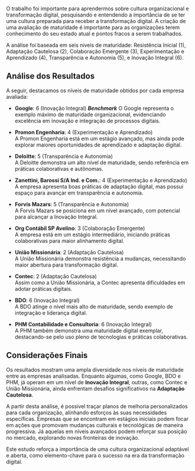 O trabalho foi importante para aprendermos sobre cultura organizacional e transformação digital, pesquisando e entendendo a importância de se ter uma cultura preparada para receber a transformação digital. A criação de uma avaliação de maturidade é importante para as organizações  terem conhecimento do seu estado atual e pontos fracos a serem trabalhados. 

 A análise foi baseada em seis níveis de maturidade: Resistência Inicial (1), Adaptação Cautelosa (2), Colaboração Emergente (3), Experimentação e Aprendizado (4), Transparência e Autonomia (5), e Inovação Integral (6).

## Análise dos Resultados

A seguir, destacamos os níveis de maturidade obtidos por cada empresa avaliada:

- **Google**: 6 (Inovação Integral)  ***Benchmark***
O Google representa o exemplo máximo de maturidade organizacional, evidenciando excelência em inovação e integração de processos digitais.

- **Promon Engenharia**: 4 (Experimentação e Aprendizado)  
  A Promon Engenharia está em um estágio avançado, mas ainda pode explorar maiores oportunidades de aprendizado e adaptação digital.

- **Deloitte**: 5 (Transparência e Autonomia)  
  A Deloitte demonstra um alto nível de maturidade, sendo referência em práticas colaborativas e autônomas.

- **Zanettini, Barossi S/A Ind. e Com.**: 4 (Experimentação e Aprendizado)  
  A empresa apresenta boas práticas de adaptação digital, mas possui espaço para avançar em transparência e autonomia.

- **Forvis Mazars**: 5 (Transparência e Autonomia)  
  A Forvis Mazars se posiciona em um nível avançado, com potencial para alcançar a Inovação Integral.

- **Org Contábil SP Avelino**: 3 (Colaboração Emergente)  
  A empresa está em um estágio intermediário, iniciando práticas colaborativas para maior alinhamento digital.

- **União Missionária**: 2 (Adaptação Cautelosa)  
  A União Missionária demonstra resistência a mudanças, necessitando maior abertura para transformação digital.

- **Contec**: 2 (Adaptação Cautelosa)  
  Assim como a União Missionária, a Contec apresenta dificuldades em adotar práticas digitais.

- **BDO**: 6 (Inovação Integral)  
  A BDO atinge o nível mais alto de maturidade, sendo exemplo de integração e liderança digital.

- **PHM Contabilidade e Consultoria**: 6 (Inovação Integral)  
  A PHM também demonstra uma maturidade digital exemplar, destacando-se pelo uso pleno de tecnologias e práticas colaborativas.

## Considerações Finais

Os resultados mostram uma ampla diversidade nos níveis de maturidade entre as empresas analisadas. Enquanto algumas, como Google, BDO e PHM, já operam em um nível de **Inovação Integral**, outras, como Contec e União Missionária, ainda enfrentam desafios significativos na **Adaptação Cautelosa**.

A partir desta análise, é possível traçar planos de melhoria personalizados para cada organização, alinhando esforços às suas necessidades específicas. Empresas que se encontram em estágios iniciais podem focar em ações que promovam mudanças culturais e tecnológicas de maneira progressiva. Já aquelas em níveis avançados podem reforçar sua posição no mercado, explorando novas fronteiras de inovação.

Este estudo reforça a importância de uma cultura organizacional adaptável e aberta, como elemento-chave para o sucesso na era da transformação digital.
